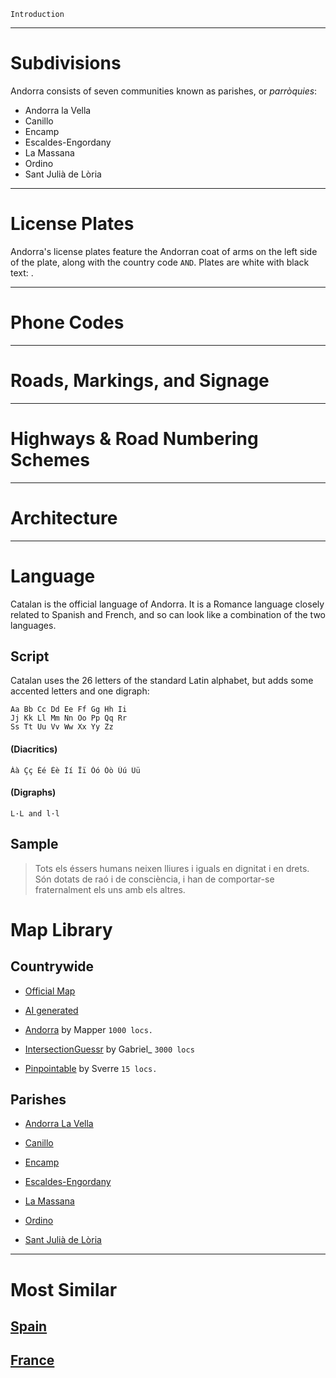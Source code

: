 `Introduction`

---

# Subdivisions

Andorra consists of seven communities known as parishes, or _parròquies_:

- Andorra la Vella
- Canillo
- Encamp
- Escaldes-Engordany
- La Massana
- Ordino
- Sant Julià de Lòria

<CountryMap code="AND" scale="80000" />

---

# License Plates

Andorra's license plates feature the Andorran coat of arms on the left side of the plate, along with the country code `AND`. Plates are white with black text: <LicensePlate style="and" code="AND" format="A 1234" codeColor="blue"/>.

---

# Phone Codes

---

# Roads, Markings, and Signage

---

# Highways & Road Numbering Schemes

---

# Architecture

---

# Language

Catalan is the official language of Andorra. It is a Romance language closely related to Spanish and French, and so can look like a combination of the two languages.

## Script

Catalan uses the 26 letters of the standard Latin alphabet, but adds some accented letters and one digraph:

```
Aa Bb Cc Dd Ee Ff Gg Hh Ii
Jj Kk Ll Mm Nn Oo Pp Qq Rr
Ss Tt Uu Vv Ww Xx Yy Zz
```

#### (Diacritics)

```
Àà Çç Éé Èè Íí Ïï Óó Òò Úú Üü
```

#### (Digraphs)

```
L·L and l·l
```

## Sample

> Tots els éssers humans neixen lliures i iguals en dignitat i en drets. Són dotats de raó i de consciència, i han de comportar-se fraternalment els uns amb els altres.

# Map Library 

## Countrywide

- [Official Map](https://www.geoguessr.com/maps/andorra)

- [AI generated](https://www.geoguessr.com/maps/6252f2995448289a386a7bee)

- [Andorra](https://www.geoguessr.com/maps/5b81ca041ee0107188662a1c) by Mapper `1000 locs.`

- [IntersectionGuessr](https://www.geoguessr.com/maps/6294c8eb7c72c1f3108ae51c) by Gabriel_ `3000 locs`

- [Pinpointable](https://www.geoguessr.com/maps/604d338eac2a4800015bcea6) by Sverre `15 locs.`


## Parishes

- [Andorra La Vella](https://www.geoguessr.com/maps/630a5b91b576e66b63a7b97d) 

- [Canillo](https://www.geoguessr.com/maps/630a5bec7f313d3a97e3c848)

- [Encamp](https://www.geoguessr.com/maps/6171a6875b8d110001acf8c9)

- [Escaldes-Engordany](https://www.geoguessr.com/maps/630a5cdd88245ae8e2a8c6e9)

- [La Massana](https://www.geoguessr.com/maps/630a5d4ffe4f9049eb599d3c)

- [Ordino](https://www.geoguessr.com/maps/630a5db1b576e66b63a7b9e9)

- [Sant Julià de Lòria](https://www.geoguessr.com/maps/630a5e170e0901110d1a4320)


---

# Most Similar

## [Spain](/countries/ESP)

## [France](/countries/FRA)
